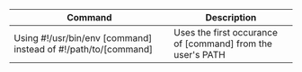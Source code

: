 Command | Description
------- | -----------
Using #!/usr/bin/env [command] instead of #!/path/to/[command] | Uses the first occurance of [command] from the user's PATH
